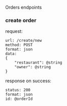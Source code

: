 Orders endpoints

### create order

request:
```
url: /create/new
method: POST
format: json
data:
{
	"restaurant": @string
	"owner": @string
}
```
response on success:
```
status: 200
format: json
id: @orderId
```